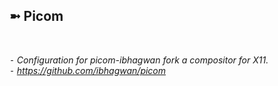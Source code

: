 <h2>➼ Picom</h3><br>

*⁃ Configuration for picom-ibhagwan fork a compositor for X11.*<br>
*⁃ https://github.com/ibhagwan/picom*
